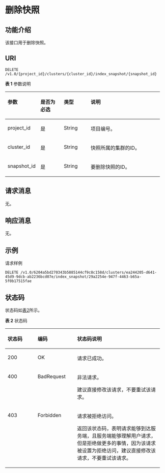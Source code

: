 # 删除快照<a name="css_03_0036"></a>

## 功能介绍<a name="section874853215915"></a>

该接口用于删除快照。

## URI<a name="section8763193210910"></a>

```
DELETE /v1.0/{project_id}/clusters/{cluster_id}/index_snapshot/{snapshot_id}
```

**表 1**  参数说明

<a name="table57631032695"></a>
<table><thead align="left"><tr id="row4445336913"><th class="cellrowborder" valign="top" width="16.31313131313131%" id="mcps1.2.5.1.1"><p id="p54417338910"><a name="p54417338910"></a><a name="p54417338910"></a>参数</p>
</th>
<th class="cellrowborder" valign="top" width="15.98989898989899%" id="mcps1.2.5.1.2"><p id="p1644733693"><a name="p1644733693"></a><a name="p1644733693"></a>是否为必选</p>
</th>
<th class="cellrowborder" valign="top" width="17.88888888888889%" id="mcps1.2.5.1.3"><p id="p11441233696"><a name="p11441233696"></a><a name="p11441233696"></a>类型</p>
</th>
<th class="cellrowborder" valign="top" width="49.80808080808081%" id="mcps1.2.5.1.4"><p id="p124403319916"><a name="p124403319916"></a><a name="p124403319916"></a>说明</p>
</th>
</tr>
</thead>
<tbody><tr id="row94414331098"><td class="cellrowborder" valign="top" width="16.31313131313131%" headers="mcps1.2.5.1.1 "><p id="p0441331398"><a name="p0441331398"></a><a name="p0441331398"></a>project_id</p>
</td>
<td class="cellrowborder" valign="top" width="15.98989898989899%" headers="mcps1.2.5.1.2 "><p id="p9444331997"><a name="p9444331997"></a><a name="p9444331997"></a>是</p>
</td>
<td class="cellrowborder" valign="top" width="17.88888888888889%" headers="mcps1.2.5.1.3 "><p id="p144412334919"><a name="p144412334919"></a><a name="p144412334919"></a>String</p>
</td>
<td class="cellrowborder" valign="top" width="49.80808080808081%" headers="mcps1.2.5.1.4 "><p id="p18449331896"><a name="p18449331896"></a><a name="p18449331896"></a>项目编号。</p>
</td>
</tr>
<tr id="row14453320917"><td class="cellrowborder" valign="top" width="16.31313131313131%" headers="mcps1.2.5.1.1 "><p id="p2044193314920"><a name="p2044193314920"></a><a name="p2044193314920"></a>cluster_id</p>
</td>
<td class="cellrowborder" valign="top" width="15.98989898989899%" headers="mcps1.2.5.1.2 "><p id="p24410331398"><a name="p24410331398"></a><a name="p24410331398"></a>是</p>
</td>
<td class="cellrowborder" valign="top" width="17.88888888888889%" headers="mcps1.2.5.1.3 "><p id="p844133316918"><a name="p844133316918"></a><a name="p844133316918"></a>String</p>
</td>
<td class="cellrowborder" valign="top" width="49.80808080808081%" headers="mcps1.2.5.1.4 "><p id="p13441833493"><a name="p13441833493"></a><a name="p13441833493"></a>快照所属的集群的ID。</p>
</td>
</tr>
<tr id="row47771537173715"><td class="cellrowborder" valign="top" width="16.31313131313131%" headers="mcps1.2.5.1.1 "><p id="p27779371378"><a name="p27779371378"></a><a name="p27779371378"></a>snapshot_id</p>
</td>
<td class="cellrowborder" valign="top" width="15.98989898989899%" headers="mcps1.2.5.1.2 "><p id="p5777203719370"><a name="p5777203719370"></a><a name="p5777203719370"></a>是</p>
</td>
<td class="cellrowborder" valign="top" width="17.88888888888889%" headers="mcps1.2.5.1.3 "><p id="p177771737153713"><a name="p177771737153713"></a><a name="p177771737153713"></a>String</p>
</td>
<td class="cellrowborder" valign="top" width="49.80808080808081%" headers="mcps1.2.5.1.4 "><p id="p77771237103718"><a name="p77771237103718"></a><a name="p77771237103718"></a>要删除快照的ID。</p>
</td>
</tr>
</tbody>
</table>

## 请求消息<a name="section1477913211910"></a>

无。

## 响应消息<a name="section19810103220915"></a>

无。

## 示例<a name="section271817020477"></a>

请求样例

```
DELETE /v1.0/6204a5bd270343b5885144cf9c8c158d/clusters/ea244205-d641-45d9-9dcb-ab2236bcd07e/index_snapshot/29a2254e-947f-4463-b65a-5f0b17515fae
```

## 状态码<a name="section87962546391"></a>

状态码如[表2](#table1130545163319)所示。

**表 2**  状态码

<a name="table1130545163319"></a>
<table><thead align="left"><tr id="row43061959330"><th class="cellrowborder" valign="top" width="19.44194419441944%" id="mcps1.2.4.1.1"><p id="zh-cn_topic_0122640420_p51562446"><a name="zh-cn_topic_0122640420_p51562446"></a><a name="zh-cn_topic_0122640420_p51562446"></a>状态码</p>
</th>
<th class="cellrowborder" valign="top" width="25.502550255025504%" id="mcps1.2.4.1.2"><p id="zh-cn_topic_0122640420_p15808580"><a name="zh-cn_topic_0122640420_p15808580"></a><a name="zh-cn_topic_0122640420_p15808580"></a>编码</p>
</th>
<th class="cellrowborder" valign="top" width="55.055505550555054%" id="mcps1.2.4.1.3"><p id="zh-cn_topic_0122640420_p5426640"><a name="zh-cn_topic_0122640420_p5426640"></a><a name="zh-cn_topic_0122640420_p5426640"></a>状态码说明</p>
</th>
</tr>
</thead>
<tbody><tr id="row10306135113317"><td class="cellrowborder" valign="top" width="19.44194419441944%" headers="mcps1.2.4.1.1 "><p id="p430655133316"><a name="p430655133316"></a><a name="p430655133316"></a>200</p>
</td>
<td class="cellrowborder" valign="top" width="25.502550255025504%" headers="mcps1.2.4.1.2 "><p id="p134136431055"><a name="p134136431055"></a><a name="p134136431055"></a>OK</p>
</td>
<td class="cellrowborder" valign="top" width="55.055505550555054%" headers="mcps1.2.4.1.3 "><p id="p134136431458"><a name="p134136431458"></a><a name="p134136431458"></a>请求已成功。</p>
</td>
</tr>
<tr id="row1830612503310"><td class="cellrowborder" valign="top" width="19.44194419441944%" headers="mcps1.2.4.1.1 "><p id="p1030616563318"><a name="p1030616563318"></a><a name="p1030616563318"></a>400</p>
</td>
<td class="cellrowborder" valign="top" width="25.502550255025504%" headers="mcps1.2.4.1.2 "><p id="zh-cn_topic_0122640420_p11193990"><a name="zh-cn_topic_0122640420_p11193990"></a><a name="zh-cn_topic_0122640420_p11193990"></a>BadRequest</p>
</td>
<td class="cellrowborder" valign="top" width="55.055505550555054%" headers="mcps1.2.4.1.3 "><p id="zh-cn_topic_0122640420_p34297999"><a name="zh-cn_topic_0122640420_p34297999"></a><a name="zh-cn_topic_0122640420_p34297999"></a>非法请求。</p>
<p id="zh-cn_topic_0122640420_p40246543"><a name="zh-cn_topic_0122640420_p40246543"></a><a name="zh-cn_topic_0122640420_p40246543"></a>建议直接修改该请求，不要重试该请求。</p>
</td>
</tr>
<tr id="row1261264514331"><td class="cellrowborder" valign="top" width="19.44194419441944%" headers="mcps1.2.4.1.1 "><p id="p17612174563314"><a name="p17612174563314"></a><a name="p17612174563314"></a>403</p>
</td>
<td class="cellrowborder" valign="top" width="25.502550255025504%" headers="mcps1.2.4.1.2 "><p id="zh-cn_topic_0122640420_p50789473"><a name="zh-cn_topic_0122640420_p50789473"></a><a name="zh-cn_topic_0122640420_p50789473"></a>Forbidden</p>
</td>
<td class="cellrowborder" valign="top" width="55.055505550555054%" headers="mcps1.2.4.1.3 "><p id="zh-cn_topic_0122640420_p20306648"><a name="zh-cn_topic_0122640420_p20306648"></a><a name="zh-cn_topic_0122640420_p20306648"></a>请求被拒绝访问。</p>
<p id="zh-cn_topic_0122640420_p48542107"><a name="zh-cn_topic_0122640420_p48542107"></a><a name="zh-cn_topic_0122640420_p48542107"></a>返回该状态码，表明请求能够到达服务端，且服务端能够理解用户请求，但是拒绝做更多的事情，因为该请求被设置为拒绝访问，建议直接修改该请求，不要重试该请求。</p>
</td>
</tr>
</tbody>
</table>

